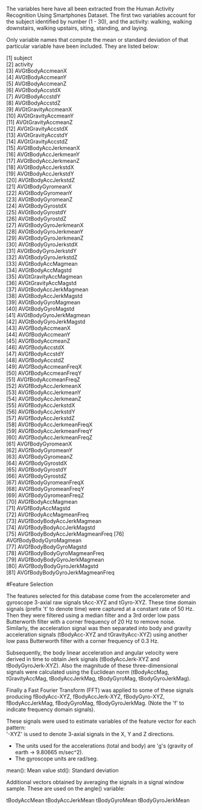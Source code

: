 The variables here have all been extracted from the Human Activity Recognition Using Smartphones Dataset. The first two variables account for the subject identified by number (1 - 30), and the activity: walking, walking downstairs, walking upstairs, siting, standing, and laying.  

Only variable names that compute the mean or standard deviation of that particular variable have been included. They are listed below: 
 
 [1] subject                        
 [2] activity                       
 [3] AVGtBodyAccmeanX               
 [4] AVGtBodyAccmeanY               
 [5] AVGtBodyAccmeanZ               
 [6] AVGtBodyAccstdX                
 [7] AVGtBodyAccstdY                
 [8] AVGtBodyAccstdZ                
 [9] AVGtGravityAccmeanX            
[10] AVGtGravityAccmeanY            
[11] AVGtGravityAccmeanZ            
[12] AVGtGravityAccstdX            
[13] AVGtGravityAccstdY            
[14] AVGtGravityAccstdZ             
[15] AVGtBodyAccJerkmeanX           
[16] AVGtBodyAccJerkmeanY           
[17] AVGtBodyAccJerkmeanZ           
[18] AVGtBodyAccJerkstdX            
[19] AVGtBodyAccJerkstdY            
[20] AVGtBodyAccJerkstdZ            
[21] AVGtBodyGyromeanX              
[22] AVGtBodyGyromeanY              
[23] AVGtBodyGyromeanZ              
[24] AVGtBodyGyrostdX               
[25] AVGtBodyGyrostdY               
[26] AVGtBodyGyrostdZ               
[27] AVGtBodyGyroJerkmeanX          
[28] AVGtBodyGyroJerkmeanY          
[29] AVGtBodyGyroJerkmeanZ          
[30] AVGtBodyGyroJerkstdX           
[31] AVGtBodyGyroJerkstdY           
[32] AVGtBodyGyroJerkstdZ           
[33] AVGtBodyAccMagmean             
[34] AVGtBodyAccMagstd              
[35] AVGtGravityAccMagmean         
[36] AVGtGravityAccMagstd          
[37] AVGtBodyAccJerkMagmean        
[38] AVGtBodyAccJerkMagstd         
[39] AVGtBodyGyroMagmean            
[40] AVGtBodyGyroMagstd           
[41] AVGtBodyGyroJerkMagmean        
[42] AVGtBodyGyroJerkMagstd         
[43] AVGfBodyAccmeanX               
[44] AVGfBodyAccmeanY               
[45] AVGfBodyAccmeanZ               
[46] AVGfBodyAccstdX                
[47] AVGfBodyAccstdY                
[48] AVGfBodyAccstdZ                
[49] AVGfBodyAccmeanFreqX           
[50] AVGfBodyAccmeanFreqY           
[51] AVGfBodyAccmeanFreqZ           
[52] AVGfBodyAccJerkmeanX           
[53] AVGfBodyAccJerkmeanY           
[54] AVGfBodyAccJerkmeanZ           
[55] AVGfBodyAccJerkstdX            
[56] AVGfBodyAccJerkstdY            
[57] AVGfBodyAccJerkstdZ            
[58] AVGfBodyAccJerkmeanFreqX       
[59] AVGfBodyAccJerkmeanFreqY       
[60] AVGfBodyAccJerkmeanFreqZ       
[61] AVGfBodyGyromeanX              
[62] AVGfBodyGyromeanY              
[63] AVGfBodyGyromeanZ              
[64] AVGfBodyGyrostdX               
[65] AVGfBodyGyrostdY               
[66] AVGfBodyGyrostdZ               
[67] AVGfBodyGyromeanFreqX          
[68] AVGfBodyGyromeanFreqY          
[69] AVGfBodyGyromeanFreqZ          
[70] AVGfBodyAccMagmean             
[71] AVGfBodyAccMagstd              
[72] AVGfBodyAccMagmeanFreq        
[73] AVGfBodyBodyAccJerkMagmean     
[74] AVGfBodyBodyAccJerkMagstd      
[75] AVGfBodyBodyAccJerkMagmeanFreq
[76] AVGfBodyBodyGyroMagmean        
[77] AVGfBodyBodyGyroMagstd         
[78] AVGfBodyBodyGyroMagmeanFreq    
[79] AVGfBodyBodyGyroJerkMagmean    
[80] AVGfBodyBodyGyroJerkMagstd     
[81] AVGfBodyBodyGyroJerkMagmeanFreq

#Feature Selection 

The features selected for this database come from the accelerometer and gyroscope 3-axial raw signals tAcc-XYZ and tGyro-XYZ. These time domain signals (prefix 't' to denote time) were captured at a constant rate of 50 Hz. Then they were filtered using a median filter and a 3rd order low pass Butterworth filter with a corner frequency of 20 Hz to remove noise. Similarly, the acceleration signal was then separated into body and gravity acceleration signals (tBodyAcc-XYZ and tGravityAcc-XYZ) using another low pass Butterworth filter with a corner frequency of 0.3 Hz. 

Subsequently, the body linear acceleration and angular velocity were derived in time to obtain Jerk signals (tBodyAccJerk-XYZ and tBodyGyroJerk-XYZ). Also the magnitude of these three-dimensional signals were calculated using the Euclidean norm (tBodyAccMag, tGravityAccMag, tBodyAccJerkMag, tBodyGyroMag, tBodyGyroJerkMag). 

Finally a Fast Fourier Transform (FFT) was applied to some of these signals producing fBodyAcc-XYZ, fBodyAccJerk-XYZ, fBodyGyro-XYZ, fBodyAccJerkMag, fBodyGyroMag, fBodyGyroJerkMag. (Note the 'f' to indicate frequency domain signals). 

These signals were used to estimate variables of the feature vector for each pattern:  
'-XYZ' is used to denote 3-axial signals in the X, Y and Z directions.
- The units used for the accelerations (total and body) are 'g's (gravity of earth -> 9.80665 m/sec^2). 
- The gyroscope units are rad/seg.

mean(): Mean value
std(): Standard deviation

Additional vectors obtained by averaging the signals in a signal window sample. These are used on the angle() variable:

tBodyAccMean
tBodyAccJerkMean
tBodyGyroMean
tBodyGyroJerkMean
